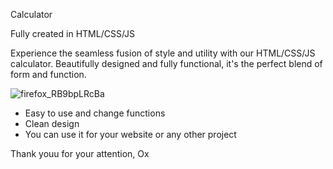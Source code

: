 Calculator 

Fully created in HTML/CSS/JS

Experience the seamless fusion of style and utility with our HTML/CSS/JS calculator. 
Beautifully designed and fully functional, it's the perfect blend of form and function.

![firefox_RB9bpLRcBa](https://github.com/Okultix/calculator-html-js/assets/167861136/42b8b0d9-79c9-4678-a9f7-2d3879acd098)

- Easy to use and change functions
- Clean design
- You can use it for your website or any other project

Thank youu for your attention,
Ox
